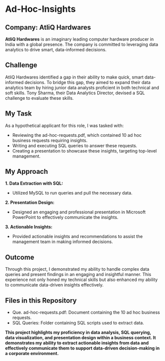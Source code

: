 # **Ad-Hoc-Insights**
## **Company: AtliQ Hardwares**
**AtliQ Hardwares** is an imaginary leading computer hardware producer in India with a global presence. The company is committed to leveraging data analytics to drive smart, data-informed decisions.

## **Challenge**
AtliQ Hardwares identified a gap in their ability to make quick, smart data-informed decisions. To bridge this gap, they aimed to expand their data analytics team by hiring junior data analysts proficient in both technical and soft skills. Tony Sharma, their Data Analytics Director, devised a SQL challenge to evaluate these skills.

## **My Task**
As a hypothetical applicant for this role, I was tasked with:

* Reviewing the ad-hoc-requests.pdf, which contained 10 ad hoc business requests requiring insights.
* Writing and executing SQL queries to answer these requests.
* Creating a presentation to showcase these insights, targeting top-level management.

## **My Approach**
**1. Data Extraction with SQL:**

* Utilized MySQL to run queries and pull the necessary data.

**2. Presentation Design:**

* Designed an engaging and professional presentation in Microsoft PowerPoint to effectively communicate the insights.

**3. Actionable Insights:**

* Provided actionable insights and recommendations to assist the management team in making informed decisions.

## **Outcome**
Through this project, I demonstrated my ability to handle complex data queries and present findings in an engaging and insightful manner. This experience not only honed my technical skills but also enhanced my ability to communicate data-driven insights effectively.

## **Files in this Repository**
* Que. ad-hoc-requests.pdf: Document containing the 10 ad hoc business requests.
* SQL Queries: Folder containing SQL scripts used to extract data.


**This project highlights my proficiency in data analysis, SQL querying, data visualization, and presentation design within a business context. It demonstrates my ability to extract actionable insights from data and effectively communicate them to support data-driven decision-making in a corporate environment.**
